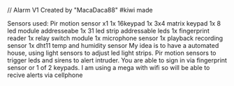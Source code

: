 // Alarm
V1
Created by "MacaDaca88"
#kiwi made

Sensors used:
Pir motion sensor x1
1x 16keypad
1x 3x4 matrix keypad
1x 8 led module addresseabe
1x 31 led strip addressable leds
1x fingerprint reader 
1x relay switch module
1x microphone sensor
1x playback recording sensor
1x dht11 temp and humidity  sensor 
My idea is to have a automated house, using light sensors to adjust led light strips.
Pir motion sensors to trigger leds and sirens to alert intruder.
You are able to sign in via fingerprint sensor or 1 of 2 keypads.
I am using a mega with wifi so will be able to recive alerts via cellphone 

 
